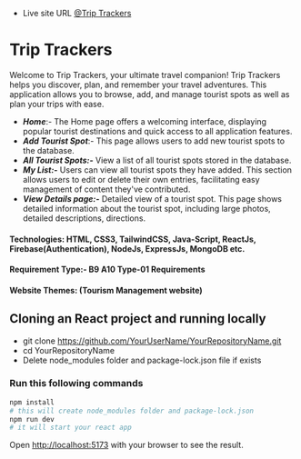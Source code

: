 - Live site URL [@Trip Trackers](https://b9a10-triptrackers-website.web.app/)

# Trip Trackers

Welcome to Trip Trackers, your ultimate travel companion! Trip Trackers helps you discover, plan, and remember your travel adventures. This application allows you to browse, add, and manage tourist spots as well as plan your trips with ease. 

- **_Home_**:- The Home page offers a welcoming interface, displaying popular tourist destinations and quick access to all application features.
- **_Add Tourist Spot_**:- This page allows users to add new tourist spots to the database.
- **_All Tourist Spots:-_** View a list of all tourist spots stored in the database.
- **_My List:-_** Users can view all tourist spots they have added. This section allows users to edit or delete their own entries, facilitating easy management of content they've contributed.
- **_View Details page:-_** Detailed view of a tourist spot. This page shows detailed information about the tourist spot, including large photos, detailed descriptions, directions.

#### Technologies: HTML, CSS3, TailwindCSS, Java-Script, ReactJs, Firebase(Authentication), NodeJs, ExpressJs, MongoDB etc.

#### Requirement Type:- B9 A10 Type-01 Requirements
#### Website Themes: (Tourism Management website)

## Cloning an React project and running locally
- git clone https://github.com/YourUserName/YourRepositoryName.git
- cd YourRepositoryName
- Delete node_modules folder and package-lock.json file if exists

### Run this following commands
```bash
npm install
# this will create node_modules folder and package-lock.json
npm run dev
# it will start your react app
```
Open [http://localhost:5173](http://localhost:5173) with your browser to see the result.

